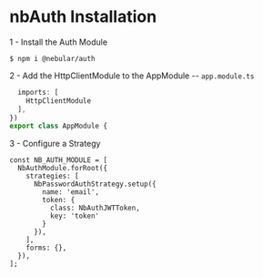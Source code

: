 # nbAuth Installation


1 - Install the Auth Module

```
$ npm i @nebular/auth
```

2 - Add the HttpClientModule to the AppModule -- `app.module.ts`

```typescript
  imports: [
    HttpClientModule
  ],
})
export class AppModule {
```

3 - Configure a Strategy

```
const NB_AUTH_MODULE = [
  NbAuthModule.forRoot({
    strategies: [
      NbPasswordAuthStrategy.setup({
        name: 'email',
        token: {
          class: NbAuthJWTToken,
          key: 'token'
        }
      }),
    ],
    forms: {},
  }),
];
```
